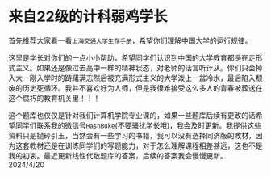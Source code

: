 # 来自22级的计科弱鸡学长

首先推荐大家看一看`上海交通大学生存手册`，希望你们理解中国大学的运行规律。

这里是学长对你们的一点小小帮助，希望同学们认识到中国的大学教育都是在走形式主义。如果还是像过去高中一样的精神状态，对老师的话言听计从。你们只会掉入大一刚入学时的踌躇满志然后被充满形式主义的大学泼上一盆冷水，最后陷入颓废的历史死循环。我并不喜欢好为人师，但是我很难接受这么多人的青春被葬送在这个腐朽的教育机关里！！！

这个题库也仅仅是针对我们计算机学院专业课的，如果一些题库后续有更改的话希望同学们联系我的微信号`HashBuke`(不要骚扰学长哦)，我会及时更新。我提供这些资料只是抛砖引玉，当然会有一些学习的书籍，我可以没有选择同济版的教材，因为这套教材还是在训练同学们的写题能力，对于怎么理解课程相差甚远，这也不是我的初衷。最近更新线性代数题库的答案，后续的答案我会慢慢更新。 2024/4/20
